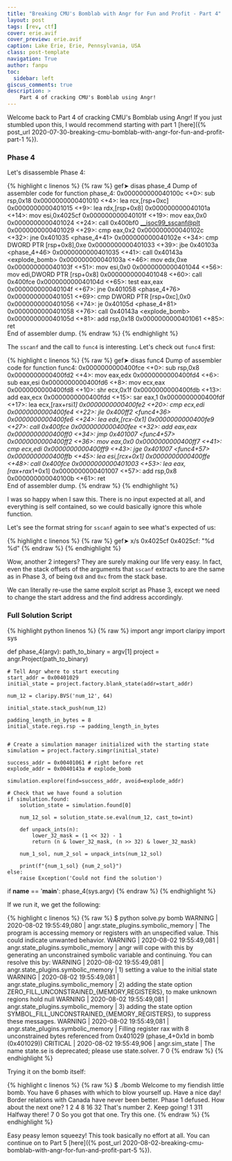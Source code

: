 ```yaml
---
title: "Breaking CMU's Bomblab with Angr for Fun and Profit - Part 4"
layout: post
tags: [rev, ctf]
cover: erie.avif
cover_preview: erie.avif
caption: Lake Erie, Erie, Pennsylvania, USA
class: post-template
navigation: True
author: fanpu
toc:
  sidebar: left
giscus_comments: true
description: >
    Part 4 of cracking CMU's Bomblab using Angr!
---
```


Welcome back to Part 4 of cracking CMU's Bomblab using Angr! If you just
stumbled upon this, I would recommend starting with part 1
[here]({% post_url 2020-07-30-breaking-cmu-bomblab-with-angr-for-fun-and-profit-part-1 %}).

### Phase 4

Let's disassemble Phase 4:

{% highlight c linenos %}
{% raw %}
gef➤  disas phase_4
Dump of assembler code for function phase_4:
   0x000000000040100c <+0>:	sub    rsp,0x18
   0x0000000000401010 <+4>:	lea    rcx,[rsp+0xc]
   0x0000000000401015 <+9>:	lea    rdx,[rsp+0x8]
   0x000000000040101a <+14>:	mov    esi,0x4025cf
   0x000000000040101f <+19>:	mov    eax,0x0
   0x0000000000401024 <+24>:	call   0x400bf0 <__isoc99_sscanf@plt>
   0x0000000000401029 <+29>:	cmp    eax,0x2
   0x000000000040102c <+32>:	jne    0x401035 <phase_4+41>
   0x000000000040102e <+34>:	cmp    DWORD PTR [rsp+0x8],0xe
   0x0000000000401033 <+39>:	jbe    0x40103a <phase_4+46>
   0x0000000000401035 <+41>:	call   0x40143a <explode_bomb>
   0x000000000040103a <+46>:	mov    edx,0xe
   0x000000000040103f <+51>:	mov    esi,0x0
   0x0000000000401044 <+56>:	mov    edi,DWORD PTR [rsp+0x8]
   0x0000000000401048 <+60>:	call   0x400fce <func4>
   0x000000000040104d <+65>:	test   eax,eax
   0x000000000040104f <+67>:	jne    0x401058 <phase_4+76>
   0x0000000000401051 <+69>:	cmp    DWORD PTR [rsp+0xc],0x0
   0x0000000000401056 <+74>:	je     0x40105d <phase_4+81>
   0x0000000000401058 <+76>:	call   0x40143a <explode_bomb>
   0x000000000040105d <+81>:	add    rsp,0x18
   0x0000000000401061 <+85>:	ret    
End of assembler dump.
{% endraw %}
{% endhighlight %}

The `sscanf` and the call to `func4` is interesting. Let's check out `func4` first:

{% highlight c linenos %}
{% raw %}
gef➤  disas func4
Dump of assembler code for function func4:
   0x0000000000400fce <+0>:	sub    rsp,0x8
   0x0000000000400fd2 <+4>:	mov    eax,edx
   0x0000000000400fd4 <+6>:	sub    eax,esi
   0x0000000000400fd6 <+8>:	mov    ecx,eax
   0x0000000000400fd8 <+10>:	shr    ecx,0x1f
   0x0000000000400fdb <+13>:	add    eax,ecx
   0x0000000000400fdd <+15>:	sar    eax,1
   0x0000000000400fdf <+17>:	lea    ecx,[rax+rsi*1]
   0x0000000000400fe2 <+20>:	cmp    ecx,edi
   0x0000000000400fe4 <+22>:	jle    0x400ff2 <func4+36>
   0x0000000000400fe6 <+24>:	lea    edx,[rcx-0x1]
   0x0000000000400fe9 <+27>:	call   0x400fce <func4>
   0x0000000000400fee <+32>:	add    eax,eax
   0x0000000000400ff0 <+34>:	jmp    0x401007 <func4+57>
   0x0000000000400ff2 <+36>:	mov    eax,0x0
   0x0000000000400ff7 <+41>:	cmp    ecx,edi
   0x0000000000400ff9 <+43>:	jge    0x401007 <func4+57>
   0x0000000000400ffb <+45>:	lea    esi,[rcx+0x1]
   0x0000000000400ffe <+48>:	call   0x400fce <func4>
   0x0000000000401003 <+53>:	lea    eax,[rax+rax*1+0x1]
   0x0000000000401007 <+57>:	add    rsp,0x8
   0x000000000040100b <+61>:	ret    
End of assembler dump.
{% endraw %}
{% endhighlight %}

I was so happy when I saw this. There is no input expected at all, and everything is self contained, so we could basically ignore this whole function.

Let's see the format string for `sscanf` again to see what's expected of us:

{% highlight c linenos %}
{% raw %}
gef➤  x/s 0x4025cf
0x4025cf:	"%d %d"
{% endraw %}
{% endhighlight %}

Wow, another 2 integers? They are surely making our life very easy. In fact, even the stack offsets of the arguments that `sscanf` extracts to are the same as in Phase 3, of being `0x8` and `0xc` from the stack base. 

We can literally re-use the same exploit script as Phase 3, except we need to change the start address and the find address accordingly.

### Full Solution Script
{% highlight python linenos %}
{% raw %}
import angr
import claripy
import sys

def phase_4(argv):
    path_to_binary = argv[1]
    project = angr.Project(path_to_binary)

    # Tell Angr where to start executing 
    start_addr = 0x00401029
    initial_state = project.factory.blank_state(addr=start_addr)

    num_12 = claripy.BVS('num_12', 64)

    initial_state.stack_push(num_12)

    padding_length_in_bytes = 8
    initial_state.regs.rsp -= padding_length_in_bytes

    
    # Create a simulation manager initialized with the starting state
    simulation = project.factory.simgr(initial_state)

    success_addr = 0x00401061 # right before ret
    explode_addr = 0x0040143a # explode_bomb

    simulation.explore(find=success_addr, avoid=explode_addr)

    # Check that we have found a solution
    if simulation.found:
        solution_state = simulation.found[0]

        num_12_sol = solution_state.se.eval(num_12, cast_to=int)

        def unpack_ints(n):
            lower_32_mask = (1 << 32) - 1
            return (n & lower_32_mask, (n >> 32) & lower_32_mask)

        num_1_sol, num_2_sol = unpack_ints(num_12_sol)

        print(f"{num_1_sol} {num_2_sol}")
    else:
        raise Exception('Could not find the solution')

if __name__ == '__main__':
    phase_4(sys.argv)
{% endraw %}
{% endhighlight %}

If we run it, we get the following:


{% highlight c linenos %}
{% raw %}
$ python solve.py bomb
WARNING | 2020-08-02 19:55:49,080 | angr.state_plugins.symbolic_memory | The program is accessing memory or registers with an unspecified value. This could indicate unwanted behavior.
WARNING | 2020-08-02 19:55:49,081 | angr.state_plugins.symbolic_memory | angr will cope with this by generating an unconstrained symbolic variable and continuing. You can resolve this by:
WARNING | 2020-08-02 19:55:49,081 | angr.state_plugins.symbolic_memory | 1) setting a value to the initial state
WARNING | 2020-08-02 19:55:49,081 | angr.state_plugins.symbolic_memory | 2) adding the state option ZERO_FILL_UNCONSTRAINED_{MEMORY,REGISTERS}, to make unknown regions hold null
WARNING | 2020-08-02 19:55:49,081 | angr.state_plugins.symbolic_memory | 3) adding the state option SYMBOL_FILL_UNCONSTRAINED_{MEMORY_REGISTERS}, to suppress these messages.
WARNING | 2020-08-02 19:55:49,081 | angr.state_plugins.symbolic_memory | Filling register rax with 8 unconstrained bytes referenced from 0x401029 (phase_4+0x1d in bomb (0x401029))
CRITICAL | 2020-08-02 19:55:49,906 | angr.sim_state | The name state.se is deprecated; please use state.solver.
7 0
{% endraw %}
{% endhighlight %}

Trying it on the bomb itself:

{% highlight c linenos %}
{% raw %}
$ ./bomb
Welcome to my fiendish little bomb. You have 6 phases with
which to blow yourself up. Have a nice day!
Border relations with Canada have never been better.
Phase 1 defused. How about the next one?
1 2 4 8 16 32
That's number 2.  Keep going!
1 311
Halfway there!
7 0
So you got that one.  Try this one.
{% endraw %}
{% endhighlight %}

Easy peasy lemon squeezy! This took basically no effort at all. You can continue
on to Part 5 
[here]({% post_url 2020-08-02-breaking-cmu-bomblab-with-angr-for-fun-and-profit-part-5 %}).
